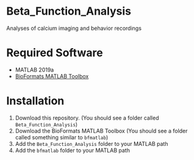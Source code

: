 # Beta_Function_Analysis
Analyses of calcium imaging and behavior recordings


# Required Software

- MATLAB 2019a
- [BioFormats MATLAB Toolbox](https://www.openmicroscopy.org/bio-formats/downloads/)

# Installation

1. Download this repository. (You should see a folder called ```Beta_Function_Analysis```)
2. Download the BioFormats MATLAB Toolbox (You should see a folder called something similar to ```bfmatlab```)
3. Add the ```Beta_Function_Analysis``` folder to your MATLAB path
4. Add the ```bfmatlab``` folder to your MATLAB path
